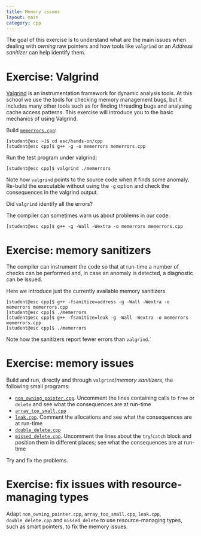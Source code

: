 ```yaml
---
title: Memory issues
layout: main
category: cpp
---
```


The goal of this exercise is to understand what are the main issues when dealing
with _owning_ raw pointers and how tools like `valgrind` or an _Address
sanitizer_ can help identify them.

# Exercise: Valgrind

[Valgrind](http://valgrind.org/) is an instrumentation framework
for dynamic analysis tools. At this school we use the tools for checking
memory management bugs, but it includes many other tools such as for
finding threading bugs and analysing cache access patterns. This
exercise will introduce you to the basic mechanics of using Valgrind.

Build [`memerrors.cpp`]({{site.exercises_repo}}/hands-on/cpp/memerrors.cpp):

    [student@esc ~]$ cd esc/hands-on/cpp
    [student@esc cpp]$ g++ -g -o memerrors memerrors.cpp

Run the test program under valgrind:

    [student@esc cpp]$ valgrind ./memerrors

Note how `valgrind` points to the source code when it finds some anomaly.
Re-build the executable without using the `-g` option and check the
consequences in the valgrind output.

Did `valgrind` identify all the errors?

The compiler can sometimes warn us about problems in our code:

    [student@esc cpp]$ g++ -g -Wall -Wextra -o memerrors memerrors.cpp

# Exercise: memory sanitizers

The compiler can instrument the code so that at run-time a number of checks can
be performed and, in case an anomaly is detected, a diagnostic can be issued.

Here we introduce just the currently available memory sanitizers.

    [student@esc cpp]$ g++ -fsanitize=address -g -Wall -Wextra -o memerrors memerrors.cpp
    [student@esc cpp]$ ./memerrors
    [student@esc cpp]$ g++ -fsanitize=leak -g -Wall -Wextra -o memerrors memerrors.cpp
    [student@esc cpp]$ ./memerrors

Note how the sanitizers report fewer errors than `valgrind`.`

# Exercise: memory issues

Build and run, directly and through `valgrind`/_memory sanitizers_, the
following small programs:

* [`non_owning_pointer.cpp`]({{site.exercises_repo}}/hands-on/cpp/non_owning_pointer.cpp). Uncomment the lines containing calls to
  `free` or `delete` and see what the consequences are at run-time
* [`array_too_small.cpp`]({{site.exercises_repo}}/hands-on/cpp/array_too_small.cpp)
* [`leak.cpp`]({{site.exercises_repo}}/hands-on/cpp/leak.cpp). Comment the allocations and see what the consequences
  are at run-time
* [`double_delete.cpp`]({{site.exercises_repo}}/hands-on/cpp/double_delete.cpp)
* [`missed_delete.cpp`]({{site.exercises_repo}}/hands-on/cpp/missed_delete.cpp). Uncomment the lines about the `try`/`catch`
  block and position them in different places; see what the
  consequences are at run-time

Try and fix the problems.

# Exercise: fix issues with resource-managing types

Adapt `non_owning_pointer.cpp`, `array_too_small.cpp`, `leak.cpp`,
`double_delete.cpp` and `missed_delete` to use resource-managing types, such as
smart pointers, to fix the memory issues.
